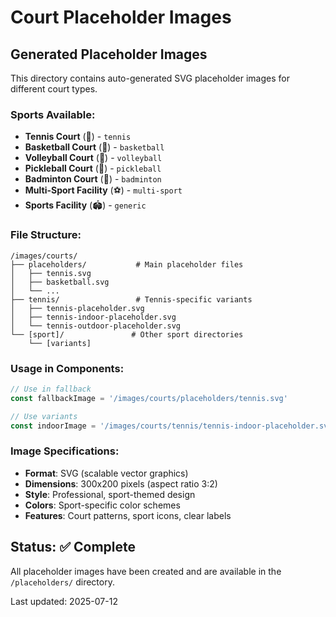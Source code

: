 # Court Placeholder Images

## Generated Placeholder Images

This directory contains auto-generated SVG placeholder images for different court types.

### Sports Available:
- **Tennis Court** (🎾) - `tennis`
- **Basketball Court** (🏀) - `basketball`
- **Volleyball Court** (🏐) - `volleyball`
- **Pickleball Court** (🏓) - `pickleball`
- **Badminton Court** (🏸) - `badminton`
- **Multi-Sport Facility** (⚽) - `multi-sport`
- **Sports Facility** (🏟️) - `generic`

### File Structure:
```
/images/courts/
├── placeholders/           # Main placeholder files
│   ├── tennis.svg
│   ├── basketball.svg
│   └── ...
├── tennis/                 # Tennis-specific variants
│   ├── tennis-placeholder.svg
│   ├── tennis-indoor-placeholder.svg
│   └── tennis-outdoor-placeholder.svg
└── [sport]/               # Other sport directories
    └── [variants]
```

### Usage in Components:
```javascript
// Use in fallback
const fallbackImage = '/images/courts/placeholders/tennis.svg'

// Use variants
const indoorImage = '/images/courts/tennis/tennis-indoor-placeholder.svg'
```

### Image Specifications:
- **Format**: SVG (scalable vector graphics)
- **Dimensions**: 300x200 pixels (aspect ratio 3:2)
- **Style**: Professional, sport-themed design
- **Colors**: Sport-specific color schemes
- **Features**: Court patterns, sport icons, clear labels

## Status: ✅ Complete

All placeholder images have been created and are available in the `/placeholders/` directory.

Last updated: 2025-07-12
